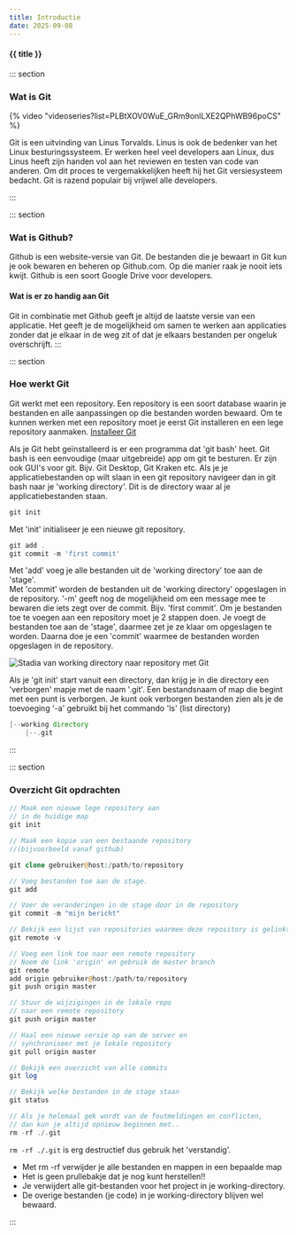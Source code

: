 ```yaml
---
title: Introductie
date: 2025-09-08
---
```


#### {{ title }}
::: section
### Wat is Git
{% video "videoseries?list=PLBtXOV0WuE_GRm9onlLXE2QPhWB96poCS" %}

Git is een uitvinding van Linus Torvalds. Linus is ook de bedenker van het Linux besturingssysteem. Er werken heel veel developers aan Linux, dus Linus heeft zijn handen vol aan het reviewen en testen van code van anderen. Om dit proces te vergemakkelijken heeft hij het Git versiesysteem bedacht. Git is razend populair bij vrijwel alle developers.

:::

::: section
### Wat is Github?
Github is een website-versie van Git. De bestanden die je bewaart in Git kun je ook bewaren en beheren op Github.com. Op die manier raak je nooit iets kwijt. Github is een soort Google Drive voor developers.

#### Wat is er zo handig aan Git
Git in combinatie met Github geeft je altijd de laatste versie van een applicatie. Het geeft je de mogelijkheid om samen te werken aan applicaties zonder dat je elkaar in de weg zit of dat je elkaars bestanden per ongeluk overschrijft. 
:::

::: section
### Hoe werkt Git
Git werkt met een repository. Een repository is een soort database waarin je bestanden en alle aanpassingen op die bestanden worden bewaard. Om te kunnen werken met een repository moet je eerst Git installeren en een lege repository aanmaken.
[Installeer Git](https://github.com/git-guides/install-git)

Als je Git hebt geïnstalleerd is er een programma dat 'git bash' heet. Git bash is een eenvoudige (maar uitgebreide) app om git te besturen.
Er zijn ook GUI's voor git. Bijv. Git Desktop, Git Kraken etc.
Als je je applicatiebestanden op wilt slaan in een git repository navigeer dan in git bash naar je 'working directory'. Dit is de directory waar al je applicatiebestanden staan.
````php
git init
````
Met 'init' initialiseer je een nieuwe git repository.
```php
git add .
git commit -m 'first commit'
```
Met 'add' voeg je alle bestanden uit de 'working directory' toe aan de 'stage'.  
Met 'commit' worden de bestanden uit de 'working directory' opgeslagen in de repository. '-m'  geeft nog de mogelijkheid om een message mee te bewaren die iets zegt over de commit. Bijv. 'first commit'.
Om je bestanden toe te voegen aan een repository moet je 2 stappen doen. Je voegt de bestanden toe aan de 'stage', daarmee zet je ze klaar om opgeslagen te worden. Daarna doe je een 'commit' waarmee de bestanden worden opgeslagen in de repository. 

![Stadia van working directory naar repository met Git](https://static.edutorial.nl/git/git.svg)


Als je 'git init' start vanuit een directory, dan krijg je in die directory een 'verborgen' mapje met de naam '.git'. Een bestandsnaam of map die begint met een punt is verborgen. Je kunt ook verborgen bestanden zien als je de toevoeging '-a' gebruikt bij het commando 'ls' (list directory)
````php
|--working directory
    |--.git
````
:::

::: section
### Overzicht Git opdrachten
````php
// Maak een nieuwe lege repository aan
// in de huidige map
git init

// Maak een kopie van een bestaande repository
//(bijvoorbeeld vanaf github)

git clone gebruiker@host:/path/to/repository

// Voeg bestanden toe aan de stage.
git add

// Voer de veranderingen in de stage door in de repository
git commit -m "mijn bericht"

// Bekijk een lijst van repositories waarmee deze repository is gelinkt
git remote -v

// Voeg een link toe naar een remote repository
// Noem de link 'origin' en gebruik de master branch
git remote
add origin gebruiker@host:/path/to/repository
git push origin master

// Stuur de wijzigingen in de lokale repo
// naar een remote repository
git push origin master

// Haal een nieuwe versie op van de server en
// synchroniseer met je lokale repository
git pull origin master

// Bekijk een overzicht van alle commits
git log

// Bekijk welke bestanden in de stage staan
git status

// Als je helemaal gek wordt van de foutmeldingen en conflicten, 
// dan kun je altijd opnieuw beginnen met..
rm -rf ./.git

````
<code>rm -rf ./.git</code> is erg destructief dus gebruik het 'verstandig'.
* Met rm -rf verwijder je alle bestanden en mappen in een bepaalde map
* Het is geen prullebakje dat je nog kunt herstellen!!
* Je verwijdert alle git-bestanden voor het project in je working-directory.
* De overige bestanden (je code) in je working-directory blijven wel bewaard.

:::